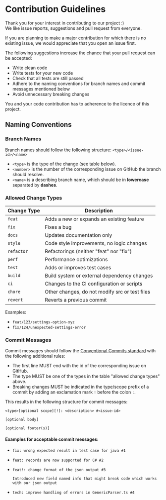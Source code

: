 # Contribution Guidelines

Thank you for your interest in contributing to our project :)<br>
We like issue reports, suggestions and pull request from everyone.

If you are planning to make a major contribution for which there is no existing issue, we would appreciate that you open an issue first.

The following suggestions increase the chance that your pull request can be accepted:

-   Write clean code
-   Write tests for your new code
-   Check that all tests are still passed
-   Adhere to the naming conventions for branch names and commit messages mentioned below
-   Avoid unnecessary breaking changes

You and your code contribution has to adherence to the licence of this project.

## Naming Conventions

### Branch Names

Branch names should follow the following structure: `<type>/<issue-id>/<name>`

-   `<type>` is the type of the change (see table below).
-   `<number>` is the number of the corresponding issue on GitHub the branch should resolve.
-   `<name>` is a describing branch name, which should be in **lowercase** separated by **dashes**.

### Allowed Change Types

| Change Type | Description                                    |
| ----------- | ---------------------------------------------- |
| `feat`      | Adds a new or expands an existing feature      |
| `fix`       | Fixes a bug                                    |
| `docs`      | Updates documentation only                     |
| `style`     | Code style improvements, no logic changes      |
| `refactor`  | Refactorings (neither "feat" nor "fix")        |
| `perf`      | Performance optimizations                      |
| `test`      | Adds or improves test cases                    |
| `build`     | Build system or external dependency changes    |
| `ci`        | Changes to the CI configuration or scripts     |
| `chore`     | Other changes, do not modify src or test files |
| `revert`    | Reverts a previous commit                      |

Examples:

-   `feat/123/settings-option-xyz`
-   `fix/124/unexpected-settings-error`

### Commit Messages

Commit messages should follow the [Conventional Commits standard](https://www.conventionalcommits.org/en/v1.0.0/) with the following additional rules:

-   The first line MUST end with the id of the corresponding issue on GitHub.
-   The type MUST be one of the types in the table "allowed change types" above.
-   Breaking changes MUST be indicated in the type/scope prefix of a commit by adding an exclamation mark `!` before the colon `:`.

This results in the following structure for commit messages:

```
<type>[optional scope][!]: <description> #<issue-id>

[optional body]

[optional footer(s)]
```

#### Examples for acceptable commit messages:

-   `fix: wrong expected result in test case for java #1`
-   `feat: records are now supported for C# #2`
-   ```
    feat!: change format of the json output #3

    Introduced new field named info that might break code which works with our json output
    ```

-   `tech: improve handling of errors in GenericParser.ts #4`
